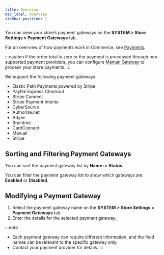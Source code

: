 ```yaml
---
title: Overview
nav_label: Overview
sidebar_position: 1
---
```


You can view your store’s payment gateways on the **SYSTEM > Store Settings > Payment Gateways** tab.

For an overview of how payments work in Commerce, see [Payments](/docs/api/carts/payments).

:::caution
If the order total is zero or the payment is processed through non-supported payment providers, you can configure [Manual Gateway](/docs/carts-orders/payments/paying-for-an-order/manual-payments) to process your store payments.
:::

We support the following payment gateways:

- Elastic Path Payments powered by Stripe
- PayPal Express Checkout
- Stripe Connect
- Stripe Payment Intents
- CyberSource
- Authorize.net
- Adyen
- Braintree
- CardConnect
- Manual
- Stripe

## Sorting and Filtering Payment Gateways

You can sort the payment gateway list by **Name** or **Status**.

You can filter the payment gateway list to show which gateways are **Enabled** or **Disabled**.

## Modifying a Payment Gateway

1. Select the payment gateway name on the **SYSTEM > Store Settings > Payment Gateways** tab.
1. Enter the details for the selected payment gateway.

:::note
- Each payment gateway can require different information, and the field names can be relevant to the specific gateway only.
- Contact your payment provider for details.
:::
